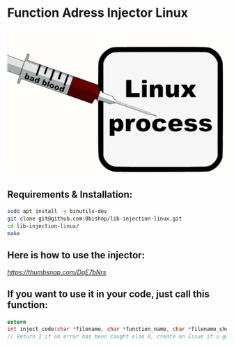 # Function Adress Injector Linux

![Alt Text](tests/linux-inject.webp)

## Requirements & Installation:
```bash
sudo apt install -y binutils-dev
git clone git@github.com:0bishop/lib-injection-linux.git
cd lib-injection-linux/
make
```

## Here is how to use the injector:
*https://thumbsnap.com/DqE7bNrs*

## If you want to use it in your code, just call this function:

```c
extern
int inject_code(char *filename, char *function_name, char *filename_shellcode);
// Return 1 if an error has been caught else 0, create an Issue if u get a SEGV
```

